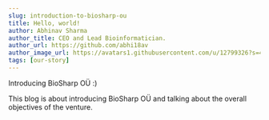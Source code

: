```yaml
---
slug: introduction-to-biosharp-ou
title: Hello, world!
author: Abhinav Sharma
author_title: CEO and Lead Bioinformatician.
author_url: https://github.com/abhi18av
author_image_url: https://avatars1.githubusercontent.com/u/12799326?s=460&v=4
tags: [our-story]
---
```


Introducing BioSharp OÜ :)

<!--truncate-->

This blog is about introducing BioSharp OÜ and talking about the overall objectives of the venture.
